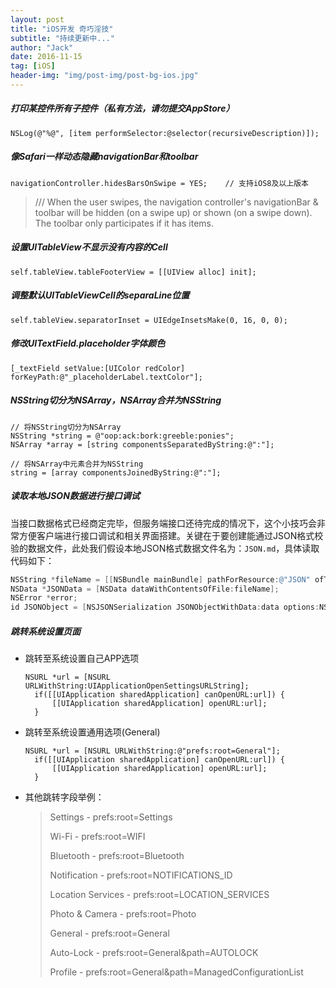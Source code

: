 ```yaml
---
layout: post
title: "iOS开发 奇巧淫技"
subtitle: "持续更新中..."
author: "Jack"
date: 2016-11-15
tag: [iOS]
header-img: "img/post-img/post-bg-ios.jpg"
---
```




##### 打印某控件所有子控件（私有方法，请勿提交AppStore）

```
NSLog(@"%@", [item performSelector:@selector(recursiveDescription)]);
```

##### 像Safari一样动态隐藏navigationBar和toolbar

```
navigationController.hidesBarsOnSwipe = YES;	// 支持iOS8及以上版本
```

> /// When the user swipes, the navigation controller's navigationBar & toolbar will be hidden (on a swipe up) or shown (on a swipe down). The toolbar only participates if it has items.

##### 设置UITableView不显示没有内容的Cell

```
self.tableView.tableFooterView = [[UIView alloc] init];
```

##### 调整默认UITableViewCell的separaLine位置

```
self.tableView.separatorInset = UIEdgeInsetsMake(0, 16, 0, 0);
```

##### 修改UITextField.placeholder字体颜色

```
[_textField setValue:[UIColor redColor] forKeyPath:@"_placeholderLabel.textColor"];   
```

##### NSString切分为NSArray，NSArray合并为NSString

```
// 将NSString切分为NSArray
NSString *string = @"oop:ack:bork:greeble:ponies";
NSArray *array = [string componentsSeparatedByString:@":"];

// 将NSArray中元素合并为NSString
string = [array componentsJoinedByString:@":"];
```

##### 读取本地JSON数据进行接口调试

当接口数据格式已经商定完毕，但服务端接口还待完成的情况下，这个小技巧会非常方便客户端进行接口调试和相关界面搭建。关键在于要创建能通过JSON格式校验的数据文件，此处我们假设本地JSON格式数据文件名为：`JSON.md`，具体读取代码如下：

```objective-c
NSString *fileName = [[NSBundle mainBundle] pathForResource:@"JSON" ofType:@"md"];
NSData *JSONData = [NSData dataWithContentsOfFile:fileName];
NSError *error;
id JSONObject = [NSJSONSerialization JSONObjectWithData:data options:NSJSONReadingAllowFragments error:&error];
```

##### 跳转系统设置页面

- 跳转至系统设置自己APP选项

  ```
  NSURL *url = [NSURL URLWithString:UIApplicationOpenSettingsURLString];
  	if([[UIApplication sharedApplication] canOpenURL:url]) {
  		[[UIApplication sharedApplication] openURL:url];
  	}
  ```

- 跳转至系统设置通用选项(General)

  ```
  NSURL *url = [NSURL URLWithString:@"prefs:root=General"];
  	if([[UIApplication sharedApplication] canOpenURL:url]) {
  		[[UIApplication sharedApplication] openURL:url];
  	}
  ```

- 其他跳转字段举例：

  > Settings - prefs:root=Settings
  >
  > Wi-Fi - prefs:root=WIFI
  >
  > Bluetooth - prefs:root=Bluetooth
  >
  > Notification - prefs:root=NOTIFICATIONS_ID
  >
  > Location Services - prefs:root=LOCATION_SERVICES
  >
  > Photo & Camera - prefs:root=Photo
  >
  > General - prefs:root=General
  >
  > Auto-Lock - prefs:root=General&path=AUTOLOCK
  >
  > Profile - prefs:root=General&path=ManagedConfigurationList

##### 


